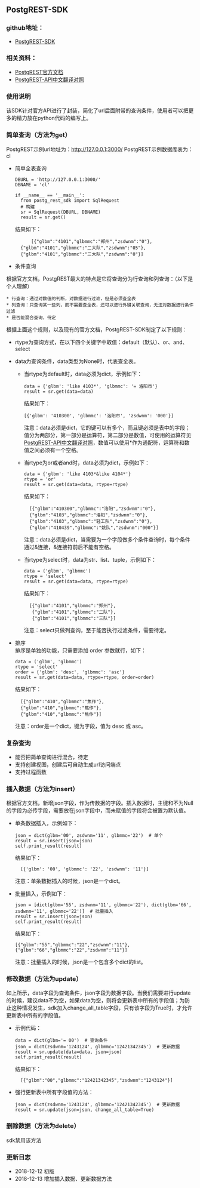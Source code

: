 ## PostgREST-SDK

### github地址：
* [PostgREST-SDK](https://github.com/COMKF/postg_rest_sdk)


### 相关资料：
* [PostgREST官方文档](http://postgrest.org/en/stable/index.html)
* [PostgREST-API中文翻译对照](http://note.youdao.com/noteshare?id=d9ebb39ad8084901e7c04fb329ac3535)

### 使用说明
该SDK针对官方API进行了封装，简化了url后面附带的查询条件，使用者可以把更多的精力放在python代码的编写上。

### 简单查询（方法为get）
PostgREST示例url地址为：http://127.0.0.1:3000/ 
PostgREST示例数据库表为：cl

* 简单全表查询

      DBURL = 'http://127.0.0.1:3000/'
      DBNAME = 'cl'
      
      if __name__ == '__main__':
        from postg_rest_sdk import SqlRequest
        # 构建
        sr = SqlRequest(DBURL, DBNAME)
        result = sr.get()

    结果如下：
    
            [{"glbm":"4101","glbmmc":"郑州","zsdwnm":"0"}, 
        {"glbm":"4101","glbmmc":"二大队","zsdwnm":"05"}, 
        {"glbm":"4101","glbmmc":"三大队","zsdwnm":"0"}]

* 条件查询  

根据官方文档，PostgREST最大的特点是它将查询分为行查询和列查询：（以下是个人理解）

    * 行查询：通过对数值的判断，对数据进行过滤，但是必须查全表
    * 列查询：只查询某一些列，而不需要查全表，还可以进行外键关联查询，无法对数据进行条件过滤
    * 是否能混合查询，待定

根据上面这个规则，以及现有的官方文档，PostgREST-SDK制定了以下规则：  

* rtype为查询方式，在以下四个关键字中取值：default（默认）、or、and、select
* data为查询条件，data类型为None时，代表查全表。
    * 当rtype为default时，data必须为dict，示例如下：
    
          data = {'glbm': 'like 4103*', 'glbmmc': '= 洛阳市'}
          result = sr.get(data=data) 

      结果如下：
            
          [{'glbm': '410300', 'glbmmc': '洛阳市', 'zsdwnm': '000'}]  
          
      注意：data必须是dict，它的键可以有多个，而且键必须是表中的字段；值分为两部分，第一部分是运算符，第二部分是数值，可使用的运算符见[PostgREST-API中文翻译对照](http://note.youdao.com/noteshare?id=d9ebb39ad8084901e7c04fb329ac3535)，数值可以使用*作为通配符，运算符和数值之间必须有一个空格。
    
    * 当rtype为or或者and时，data必须为dict，示例如下：
        
          data = {'glbm': 'like 4103*&like 4104*'}
          rtype = 'or'
          result = sr.get(data=data, rtype=rtype)
          
        结果如下：
            
            [{"glbm":"410300","glbmmc":"洛阳","zsdwnm":"0"},
            {"glbm":"4103","glbmmc":"洛阳","zsdwnm":"0"}, 
            {"glbm":"4103","glbmmc":"轻工队","zsdwnm":"0"},
            {"glbm":"410439","glbmmc":"姚队","zsdwnm":"000"}]
        
        注意：data必须是dict，当需要为一个字段做多个条件查询时，每个条件通过&连接，&连接符前后不能有空格。
    
    * 当rtype为select时，data为str、list、tuple，示例如下：
        
          data = ('glbm', 'glbmmc')
          rtype = 'select'
          result = sr.get(data=data, rtype=rtype)
        结果如下：
        
            [{"glbm":"4101","glbmmc":"郑州"}, 
             {"glbm":"4101","glbmmc":"二队"}, 
             {"glbm":"4101","glbmmc":"三队"}]
        
        注意：select只做列查询，至于能否执行过滤条件，需要待定。
    
* 排序  
    排序是单独的功能，只需要添加 order 参数就行，如下：
        
      data = ('glbm', 'glbmmc')
      rtype = 'select'
      order = {'glbm': 'desc', 'glbmmc': 'asc'}
      result = sr.get(data=data, rtype=rtype, order=order)

    结果如下：
    
        [{"glbm":"410","glbmmc":"焦作"}, 
        {"glbm":"410","glbmmc":"焦作"}, 
        {"glbm":"410","glbmmc":"焦作"}]
    
    注意：order是一个dict，键为字段，值为 desc 或 asc。


### 复杂查询

* 能否把简单查询进行混合，待定
* 支持创建视图，创建后可自动生成url访问端点
* 支持过程函数


### 插入数据（方法为insert）
根据官方文档，新增json字段，作为传数据的字段。插入数据时，主键和不为Null的字段为必传字段，需要放在json字段中，而未赋值的字段将会被置为默认值。
* 单条数据插入，示例如下：
        
      json = dict(glbm='00', zsdwnm='11', glbmmc='22')  # 单个
      result = sr.insert(json=json)
      self.print_result(result)

    结果如下：
    
        [{'glbm': '00', 'glbmmc': '22', 'zsdwnm': '11'}]
    
    注意：单条数据插入的时候，json是一个dict。
    
* 批量插入，示例如下：

      json = [dict(glbm='55', zsdwnm='11', glbmmc='22'), dict(glbm='66', zsdwnm='11', glbmmc='22')]  # 批量插入
      result = sr.insert(json=json)
      self.print_result(result)

    结果如下：
    
      [{"glbm":"55","glbmmc":"22","zsdwnm":"11"}, 
      {"glbm":"66","glbmmc":"22","zsdwnm":"11"}]
    
    注意：批量插入的时候，json是一个包含多个dict的list。

### 修改数据（方法为update）
如上所示，data字段为查询条件，json字段为数据字段。当我们需要进行update的时候，建议data不为空，如果data为空，则将会更新表中所有的字段值；为防止这种情况发生，sdk加入change_all_table字段，只有该字段为True时，才允许更新表中所有的字段值。

* 示例代码：
        
      data = dict(glbm='= 00')  # 查询条件
      json = dict(zsdwnm='1243124', glbmmc='12421342345')  # 更新数据
      result = sr.update(data=data, json=json)
      self.print_result(result)

    结果如下：
    
        [{"glbm":"00","glbmmc":"12421342345","zsdwnm":"1243124"}]

    
* 强行更新表中所有字段值的方法：

      json = dict(zsdwnm='1243124', glbmmc='12421342345')  # 更新数据
      result = sr.update(json=json, change_all_table=True)
    
### 删除数据（方法为delete）
sdk禁用该方法



### 更新日志

* 2018-12-12 初版
* 2018-12-13 增加插入数据、更新数据方法

        
        

